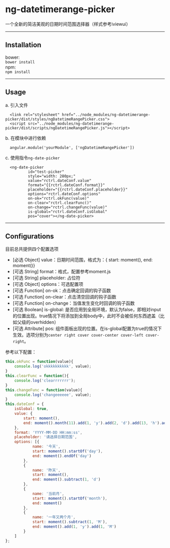 **ng-datetimerange-picker**
===================
一个全新的简洁美观的日期时间范围选择器（样式参考iviewui）

----------

Installation
-------------
bower:  
`bower install`  
npm:  
`npm install`

----------

Usage
-------------

a. 引入文件
```
  <link rel="stylesheet" href="../node_modules/ng-datetimerange-picker/dist/styles/ngDatetimeRangePicker.css">
  <script src="../node_modules/ng-datetimerange-picker/dist/scripts/ngDatetimeRangePicker.js"></script>
```

b. 在模块中进行依赖  
```
  angular.module('yourModule', ['ngDatetimeRangePicker'])
```

c. 使用指令`ng-date-picker`
```
  <ng-date-picker 
          id="test-picker"
          style="width: 280px;" 
          value="rctrl.dateConf.value" 
          format="{{rctrl.dateConf.format}}" 
          placeholder="{{rctrl.dateConf.placeholder}}" 
          options="rctrl.dateConf.options"
          on-ok="rctrl.okFunc(value)"
          on-clear="rctrl.clearFunc()"
          on-change="rctrl.changeFunc(value)"
          is-global="rctrl.dateConf.isGlobal"
          pos="cover"></ng-date-picker>
```
----------

Configurations
-------------

目前总共提供四个配置选项

- [必选 Object] value：日期时间范围，格式为：{ start: moment(), end: moment()}
- [可选 String] format：格式，配置参考moment.js
- [可选 String] placeholder: 占位符
- [可选 Object] options：可选配置项
- [可选 Function] on-ok：点击确定回调的钩子函数
- [可选 Function] on-clear：点击清空回调的钩子函数
- [可选 Function] on-change：当值发生变化时回调的钩子函数
- [可选 Boolean] is-global: 是否应用到全局环境，默认为false，即相对input的位置出现。true情况下将添加到全局body中，此时不会被任何东西遮盖（比如父级的overhidden）
- [可选 Attribute] pos: 组件面板出现的位置。在is-global配置为true的情况下生效。选项分别为`center right cover cover-center cover-left cover-right`。

参考以下配置：

```javascript
this.okFunc = function(value){
    console.log('okkkkkkkkkk', value);
}
this.clearFunc = function(){
    console.log('clearrrrrrr');
}
this.changeFunc = function(value){
    console.log('changeeeeee', value);
}
this.dateConf = {
    isGlobal: true,
    value: {
        start: moment(),
        end: moment().month(11).add(1, 'y').add(2, 'd').add(13, 'h').add(2, 'm').add(3, 's')
    },
    format: 'YYYY-MM-DD HH:mm:ss',
    placeholder: '请选择日期范围',
    options: [{
            name: '今天',
            start: moment().startOf('day'),
            end: moment().endOf('day')
        },
        {
            name: '昨天',
            start: moment(),
            end: moment().subtract(1, 'd')
        },
        {
            name: '当前月',
            start: moment().startOf('month'),
            end: moment()
        },
        {
            name: '一年又两个月',
            start: moment().subtract(1, 'M'),
            end: moment().add(1, 'y').add(1, 'M')
        }
    ]
};
```
